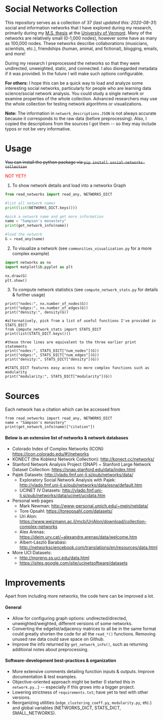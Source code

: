 # Social Networks Collection

This repository serves as a collection of 37 (*last updated this: 2020-08-31*) social and information networks that I have explored during my research, primarily during my [M.S. thesis](https://scholarworks.uvm.edu/cgi/viewcontent.cgi?article=2240&context=graddis) at the [University of Vermont](https://www.uvm.edu/). Many of the networks are relatively small (0-1,000 nodes), however some have as many as 100,000 nodes. These networks describe collaborations (musicians, scientists, etc.), friendships (human, animal, and fictional), blogging, emails, and more! 

During my research I preprocessed the networks so that they were undirected, unweighted, static, and connected. I also disregarded metadata if it was provided. In the future I will make such options configurable.

**For others:** I hope this can be a quick way to load and analyze some interesting social networks, particularly for people who are learning data science/social network analysis. You could study a single network or examine properties of the whole collection. Advanced researchers may use the whole collection for testing network algorithms or visualizations.

**Note:** The information in `network_descriptions.JSON` is not always accurate because it corresponds to the raw data (before preprocessing). Also, I copied the descriptions from the sources I got them -- so they may include typos or not be very informative.

# Usage

~~You can install the python package via `pip install social-networks-collection`~~ <p style="color:red"> NOT YET!! </p>

1. To show network details and load into a networkx Graph

```python
from read_networks import read_any, NETWORKS_DICT

#list all network names
print(list(NETWORKS_DICT.keys()))

#pick a network name and get more information
name = "Sampson's monastery"
print(get_network_info(name))

#load the network
G = read_any(name)
```

2. To visualize a network (see `communities_visualization.py` for a more complex example)
```python
import networkx as nx
import matplotlib.pyplot as plt

nx.draw(G)
plt.show()
```

3. To compute network statistics (see `compute_network_stats.py` for details & further usage)
```
print("nodes:", nx.number_of_nodes(G))
print("edges:", nx.number_of_edges(G))
print("density:", density(G))

#alternatively, pick from a list of useful functions I've provided in STATS_DICT
from compute_network_stats import STATS_DICT 
print(list(STATS_DICT.keys()))

#these three lines are equivalent to the three earlier print statements
print("nodes:", STATS_DICT["num_nodes"](G))
print("edges:", STATS_DICT["num_edges"](G))
print("density:", STATS_DICT["density"](G))

#STATS_DICT features easy access to more complex functions such as modularity
print("modularity:", STATS_DICT["modularity"](G))
```


# Sources
Each network has a citation which can be accessed from
```
from read_networks import read_any, NETWORKS_DICT
name = "Sampson's monastery"
print(get_network_info(name)["citation"])
```

#### Below is an extensive list of networks & network databases

- Colorado Index of Complex Networks (ICON): https://icon.colorado.edu/#!/networks
- KONECT (the Koblenz Network Collection): http://konect.cc/networks/
- Stanford Network Analysis Project (SNAP) ~ Stanford Large Network Dataset Collection: https://snap.stanford.edu/data/index.html
- Pajek Datasets: http://vlado.fmf.uni-lj.si/pub/networks/data/
    - Exploratory Social Network Analysis with Pajek:  
 http://vlado.fmf.uni-lj.si/pub/networks/data/esna/default.htm
    - UCINET IV Datasets: http://vlado.fmf.uni-lj.si/pub/networks/data/ucinet/ucidata.htm
- Personal web pages
    - Mark Newman: http://www-personal.umich.edu/~mejn/netdata/
    - Tore Opsahl: https://toreopsahl.com/datasets/
    - Uri Alon: https://www.weizmann.ac.il/mcb/UriAlon/download/collection-complex-networks
    - Alex Arenas: https://deim.urv.cat/~alexandre.arenas/data/welcome.htm
    - Albert-László Barabási:
http://networksciencebook.com/translations/en/resources/data.html
- More UCI Datasets: 
    - http://moreno.ss.uci.edu/data.html
    - https://sites.google.com/site/ucinetsoftware/datasets

# Improvements
Apart from including more networks, the code here can be improved a lot. 

#### General 
- Allow for configuring graph options: undirected/directed, unweighted/weighted, different versions of some networks.
- Converting the edgelist/adjacency matrices to all be in the same format could greatly shorten the code for all the `read_*()` functions. Removing unused raw data could save space on Github.
- Improve the info returned by `get_network_info()`, such as returning additional notes about preprocessing.

#### Software-development best-practices & organization
- More extensive comments detailing function inputs & outputs. Improve documentation & test examples.
- Objective-oriented approach might be better (I started this in `network.py`...) -- especially if this grows into a bigger project.
- Lowering strictness of `requirements.txt`; have yet to test with other versions.
- Reorganizing utilities (`edge_clustering_coeff.py`, `modularity.py`, etc.) and global variables (NETWORKS_DICT, STATS_DICT, SMALL_NETWORKS).
